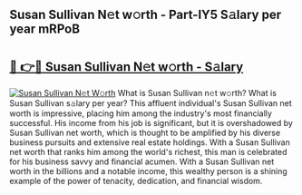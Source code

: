 ## Susan Sullivan N𝚎t w𝚘rth - Part-IY5 S𝚊lary per year mRPoB

# <h2><a href="http://gc1wgh.nevu.top/?p=Susan+Sullivan">🔗 👉🔴 Susan Sullivan N𝚎t w𝚘rth - S𝚊lary</a></h2>

[![Susan Sullivan N𝚎t W𝚘rth](https://i.imgur.com/Oavwk0R.jpeg)](http://gc1wgh.nevu.top/?p=Susan+Sullivan)
What is Susan Sullivan n𝚎t w𝚘rth? What is Susan Sullivan s𝚊lary per year?
This affluent individual's Susan Sullivan net worth is impressive, placing him among the industry's most financially successful. His income from his job is significant, but it is overshadowed by Susan Sullivan net worth, which is thought to be amplified by his diverse business pursuits and extensive real estate holdings. With a Susan Sullivan net worth that ranks him among the world's richest, this man is celebrated for his business savvy and financial acumen. With a Susan Sullivan net worth in the billions and a notable income, this wealthy person is a shining example of the power of tenacity, dedication, and financial wisdom.

